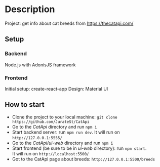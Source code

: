 # Description

Project: get info about cat breeds from https://thecatapi.com/

## Setup

### Backend

Node.js with AdonisJS framework

### Frontend

Initial setup: create-react-app
Design: Material UI

## How to start

- Clone the project to your local machine: `git clone https://github.com/JurateSt/CatApi`
- Go to the _CatApi_ directory and run `npm i`
- Start backend server: run `npm run dev`. It will run on `http://127.0.0.1:5555/`
- Go to the _CatApi/ui-web_ directory and run `npm i`
- Start frontend (be sure to be in _ui-web_ directory): run `npm start`. </br>
  It will run on `http://localhost:5500/`
- Got to the CatApi page about breeds: `http://127.0.0.1:5500/breeds`
